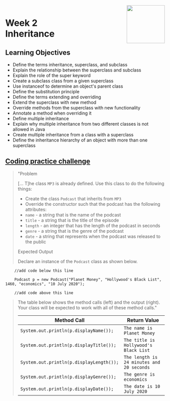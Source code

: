 <a href="../">
  <img src="/img/Object_Oriented_Java_Inheritance_and_Encapsulation_logo.avif" width="120" align="right">
</a>

# Week 2 <br> Inheritance

## Learning Objectives
- Define the terms inheritance, superclass, and subclass
- Explain the relationship between the superclass and subclass
- Explain the role of the super keyword
- Create a subclass class from a given superclass
- Use instanceof to determine an object's parent class
- Define the substitution principle
- Define the terms extending and overriding
- Extend the superclass with new method
- Override methods from the superclass with new functionality
- Annotate a method when overriding it
- Define multiple inheritance
- Explain why multiple inheritance from two different classes is not allowed in Java
- Create multiple inheritance from a class with a superclass
- Define the inheritance hierarchy of an object with more than one superclass

## [Coding practice challenge](./LabChallenge.java)

>"Problem
>
>\[... T\]he class `MP3` is already defined. Use this class to do the following things:
>- Create the class `Podcast` that inherits from `MP3`
>- Override the constructor such that the podcast has the following attributes:
>  - `name` - a string that is the name of the podcast
>  - `title` - a string that is the title of the episode
>  - `length` - an integer that has the length of the podcast in seconds
>  - `genre` - a string that is the genre of the podcast
>  - `date` - a string that represents when the podcast was released to the public
>  
>Expected Output
>  
>Declare an instance of the `Podcast` class as shown below.
```
    //add code below this line
  
    Podcast p = new Podcast("Planet Money", "Hollywood's Black List", 1460, "economics", "10 July 2020");
  
    //add code above this line   
```
>  
>The table below shows the method calls (left) and the output (right). Your class will be expected to work with all of these method calls."
>
>| Method Call                              | Return Value                              | 
>|------------------------------------------|-------------------------------------------|
>| `System.out.println(p.displayName());`   | `The name is Planet Money`                | 
>| `System.out.println(p.displayTitle());`  | `The title is Hollywood's Black List`     | 
>| `System.out.println(p.displayLength());` | `The length is 24 minutes and 20 seconds` |
>| `System.out.println(p.displayGenre());`  | `The genre is economics`                  |
>| `System.out.println(p.displayDate());`   | `The date is 10 July 2020`                |
